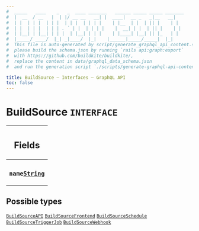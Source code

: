 ```yaml
---
#  _____   ____    _   _  ____ _______   ______ _____ _____ _______
#  |  __  / __   |  | |/ __ __   __| |  ____|  __ _   _|__   __|
#  | |  | | |  | | |  | | |  | | | |    | |__  | |  | || |    | |
#  | |  | | |  | | | . ` | |  | | | |    |  __| | |  | || |    | |
#  | |__| | |__| | | |  | |__| | | |    | |____| |__| || |_   | |
#  |_____/ ____/  |_| _|____/  |_|    |______|_____/_____|  |_|
#  This file is auto-generated by script/generate_graphql_api_content.sh,
#  please build the schema.json by running `rails api:graph:export`
#  with https://github.com/buildkite/buildkite/,
#  replace the content in data/graphql_data_schema.json
#  and run the generation script `./scripts/generate-graphql-api-content.sh`.

title: BuildSource – Interfaces – GraphQL API
toc: false
---
```

<!-- vale off -->
<h1 class="has-pills" data-algolia-exclude>
  BuildSource
  <span class="pill pill--interface pill--normal-case pill--large"><code>INTERFACE</code></span>
</h1>
<!-- vale on -->




<table class="responsive-table responsive-table--single-column-rows">
  <thead>
    <th>
      <h2 data-algolia-exclude>Fields</h2>
    </th>
  </thead>
  <tbody>
    <tr><td><h3 class="is-small has-pills"><code>name</code><a href="/docs/apis/graphql/schemas/scalar/string" class="pill pill--scalar pill--normal-case pill--medium" title="Go to SCALAR String"><code>String</code></a></h3></td></tr>
  </tbody>
</table>






<h2 data-algolia-exclude>Possible types</h2>
<a href="/docs/apis/graphql/schemas/object/buildsourceapi" class="pill pill--object pill--normal-case pill--large" title="Go to OBJECT BuildSourceAPI"><code>BuildSourceAPI</code></a>
<a href="/docs/apis/graphql/schemas/object/buildsourcefrontend" class="pill pill--object pill--normal-case pill--large" title="Go to OBJECT BuildSourceFrontend"><code>BuildSourceFrontend</code></a>
<a href="/docs/apis/graphql/schemas/object/buildsourceschedule" class="pill pill--object pill--normal-case pill--large" title="Go to OBJECT BuildSourceSchedule"><code>BuildSourceSchedule</code></a>
<a href="/docs/apis/graphql/schemas/object/buildsourcetriggerjob" class="pill pill--object pill--normal-case pill--large" title="Go to OBJECT BuildSourceTriggerJob"><code>BuildSourceTriggerJob</code></a>
<a href="/docs/apis/graphql/schemas/object/buildsourcewebhook" class="pill pill--object pill--normal-case pill--large" title="Go to OBJECT BuildSourceWebhook"><code>BuildSourceWebhook</code></a>
